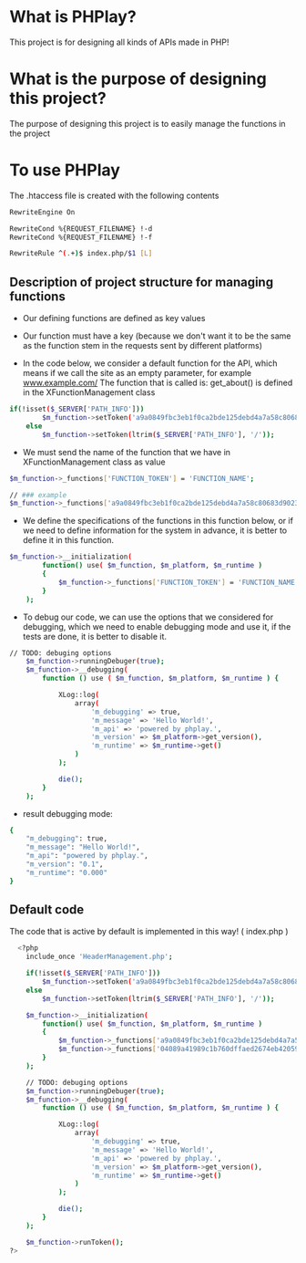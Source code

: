 
# What is PHPlay?

This project is for designing all kinds of APIs made in PHP!

# What is the purpose of designing this project?

The purpose of designing this project is to easily manage the functions in the project

# To use PHPlay

The .htaccess file is created with the following contents

```bash
RewriteEngine On

RewriteCond %{REQUEST_FILENAME} !-d
RewriteCond %{REQUEST_FILENAME} !-f

RewriteRule ^(.+)$ index.php/$1 [L]
```
## Description of project structure for managing functions

- Our defining functions are defined as key values 

- Our function must have a key (because we don't want it to be the same as the function stem in the requests sent by different platforms)

- In the code below, we consider a default function for the API, which means if we call the site as an empty parameter, for example
www.example.com/
The function that is called is:
get_about() is defined in the XFunctionManagement class

```bash
if(!isset($_SERVER['PATH_INFO']))
		$m_function->setToken('a9a0849fbc3eb1f0ca2bde125debd4a7a58c80683d9023e621b7c18cb9c7084d');
	else
		$m_function->setToken(ltrim($_SERVER['PATH_INFO'], '/'));
```

- We must send the name of the function that we have in XFunctionManagement class as value

```bash
$m_function->_functions['FUNCTION_TOKEN'] = 'FUNCTION_NAME';

// ### example
$m_function->_functions['a9a0849fbc3eb1f0ca2bde125debd4a7a58c80683d9023e621b7c18cb9c7084d'] = 'get_about';
```

- We define the specifications of the functions in this function below, or if we need to define information for the system in advance, it is better to define it in this function.

```bash
$m_function->__initialization(
		function() use( $m_function, $m_platform, $m_runtime )
		{
			$m_function->_functions['FUNCTION_TOKEN'] = 'FUNCTION_NAME';
		}
	);
```

- To debug our code, we can use the options that we considered for debugging, which we need to enable debugging mode and use it, if the tests are done, it is better to disable it.

```bash
// TODO: debuging options
	$m_function->runningDebuger(true);
	$m_function->__debugging(
		function () use ( $m_function, $m_platform, $m_runtime ) {

			XLog::log(
				array(
					'm_debugging' => true,
					'm_message' => 'Hello World!',
					'm_api' => 'powered by phplay.',
					'm_version' => $m_platform->get_version(),
					'm_runtime' => $m_runtime->get()
				)
			);

			die();
		}
	);
```

- result debugging mode:
```bash
{
    "m_debugging": true,
    "m_message": "Hello World!",
    "m_api": "powered by phplay.",
    "m_version": "0.1",
    "m_runtime": "0.000"
}
```

## Default code

The code that is active by default is implemented in this way! ( index.php )

```bash
  <?php
	include_once 'HeaderManagement.php';

	if(!isset($_SERVER['PATH_INFO']))
		$m_function->setToken('a9a0849fbc3eb1f0ca2bde125debd4a7a58c80683d9023e621b7c18cb9c7084d');
	else
		$m_function->setToken(ltrim($_SERVER['PATH_INFO'], '/'));

	$m_function->__initialization(
		function() use( $m_function, $m_platform, $m_runtime )
		{
			$m_function->_functions['a9a0849fbc3eb1f0ca2bde125debd4a7a58c80683d9023e621b7c18cb9c7084d'] = 'get_about';
			$m_function->_functions['04089a41989c1b760dffaed2674eb4205997057bc387c1e38977e00a532c2243'] = 'my_example_function';
		}
	);

	// TODO: debuging options
	$m_function->runningDebuger(true);
	$m_function->__debugging(
		function () use ( $m_function, $m_platform, $m_runtime ) {

			XLog::log(
				array(
					'm_debugging' => true,
					'm_message' => 'Hello World!',
					'm_api' => 'powered by phplay.',
					'm_version' => $m_platform->get_version(),
					'm_runtime' => $m_runtime->get()
				)
			);

			die();
		}
	);

	$m_function->runToken();
?>
```


```bash

```
